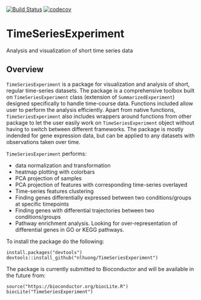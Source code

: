[![Build Status](https://travis-ci.org/nlhuong/TimeSeriesExperiment.svg?branch=master)](https://travis-ci.org/nlhuong/TimeSeriesExperiment)
[![codecov](https://codecov.io/gh/nlhuong/TimeSeriesExperiment/branch/master/graph/badge.svg)](https://codecov.io/gh/nlhuong/TimeSeriesExperiment)

# TimeSeriesExperiment
Analysis and visualization of short time series data

## Overview

`TimeSeriesExperiment` is a package for visualization and analysis of short, 
regular time-series datasets. The package is a comprehensive toolbox built on 
`TimeSeriesExperiment` class (extension of `SummarizedExperiment`) designed
specifically to handle time-course data. Functions included allow user to 
perform the analysis efficiently. Apart from native functions, 
`TimeSeriesExperiment` also includes wrappers around functions from other 
package to let the user easily work on `TimeSeriesExperiment` object without 
having to switch between different frameworks. The package is mostly indended 
for gene expression data, but can be applied to any datasets with observations 
taken over time.

`TimeSeriesExperiment` performs:

- data normalization and transformation
- heatmap plotting with colorbars
- PCA projection of samples
- PCA projection of features with corresponding time-series overlayed
- Time-series features clustering
- Finding genes differentially expressed between two conditions/groups at 
specific timepoints
- Finding genes with differential trajectories between two conditions/groups
- Pathway enrichment analysis. Looking for over-representation of differential
genes in GO or KEGG pathways.

To install the package do the following:

```{r}
install.packages("devtools")
devtools::install_github("nlhuong/TimeSeriesExperiment")
```

The package is currently submitted to Bioconductor and will be available
in the future from:

```{r}
source("https://bioconductor.org/biocLite.R")
biocLite("TimeSeriesExperiment")
```
